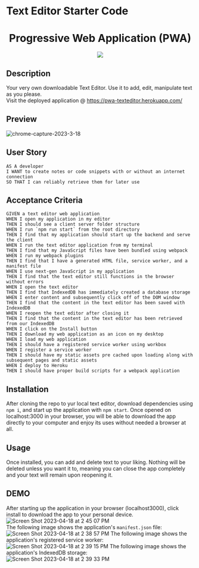 # Text Editor Starter Code
<h1 align="center"> Progressive Web Application (PWA) </h1>
  
<p align="center">
    <img src="https://img.shields.io/github/languages/top/jwLeamy/text-editor" />
   
</p>

## Description

Your very own downloadable Text Editor. Use it to add, edit, manipulate text as you please.
<br />
Visit the deployed application @ https://pwa-texteditor.herokuapp.com/

## Preview 

![chrome-capture-2023-3-18](https://user-images.githubusercontent.com/111401066/232912299-6085d916-bf9e-4bfa-a1ab-195e0cbe72e4.gif)

## User Story

```
AS A developer
I WANT to create notes or code snippets with or without an internet connection
SO THAT I can reliably retrieve them for later use
```

## Acceptance Criteria

```
GIVEN a text editor web application
WHEN I open my application in my editor
THEN I should see a client server folder structure
WHEN I run `npm run start` from the root directory
THEN I find that my application should start up the backend and serve the client
WHEN I run the text editor application from my terminal
THEN I find that my JavaScript files have been bundled using webpack
WHEN I run my webpack plugins
THEN I find that I have a generated HTML file, service worker, and a manifest file
WHEN I use next-gen JavaScript in my application
THEN I find that the text editor still functions in the browser without errors
WHEN I open the text editor
THEN I find that IndexedDB has immediately created a database storage
WHEN I enter content and subsequently click off of the DOM window
THEN I find that the content in the text editor has been saved with IndexedDB
WHEN I reopen the text editor after closing it
THEN I find that the content in the text editor has been retrieved from our IndexedDB
WHEN I click on the Install button
THEN I download my web application as an icon on my desktop
WHEN I load my web application
THEN I should have a registered service worker using workbox
WHEN I register a service worker
THEN I should have my static assets pre cached upon loading along with subsequent pages and static assets
WHEN I deploy to Heroku
THEN I should have proper build scripts for a webpack application
```

## Installation
After cloning the repo to yur local text editor, download dependencies using ```npm i```, and start up the application with ```npm start```. Once opened on localhost:3000 in your browser, you will be able to download the app directly to your computer and enjoy its uses without needed a browser at all. 

  
## Usage
Once installed, you can add and delete text to your liking. Nothing will be deleted unless you want it to, meaning you can close the app completely and your text will remain upon reopening it. 

## DEMO
After starting up the application in your browser (localhost3000), click install to download the app to your personal device. 
![Screen Shot 2023-04-18 at 2 45 07 PM](https://user-images.githubusercontent.com/111401066/232912715-5657b2f3-e35e-4bb5-b610-bbc5ce1f081c.png)
<br />
The following image shows the application's ```manifest.json``` file:
<br />
![Screen Shot 2023-04-18 at 2 38 57 PM](https://user-images.githubusercontent.com/111401066/232912555-68fe2502-26ec-4f98-9596-767799e70812.png)
The following image shows the application's registered service worker:
<br />
![Screen Shot 2023-04-18 at 2 39 15 PM](https://user-images.githubusercontent.com/111401066/232912590-38ba34f4-e4cb-48cb-9bd2-65cfb0e33af2.png)
The following image shows the application's IndexedDB storage:
<br />
![Screen Shot 2023-04-18 at 2 39 33 PM](https://user-images.githubusercontent.com/111401066/232912502-575300f5-a4b8-40fe-98fb-c83faa026f25.png)

